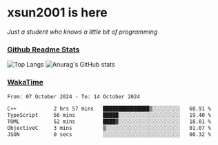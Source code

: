 # xsun2001 is here

*Just a student who knows a little bit of programming*

### [Github Readme Stats](https://github.com/anuraghazra/github-readme-stats)

![Top Langs](https://github-readme-stats.vercel.app/api/top-langs/?username=xsun2001&layout=compact&theme=radical) ![Anurag's GitHub stats](https://github-readme-stats.vercel.app/api?username=xsun2001&show_icons=true&theme=radical)

### [WakaTime](https://wakatime.com)

<!--START_SECTION:waka-->

```txt
From: 07 October 2024 - To: 14 October 2024

C++            2 hrs 57 mins   ███████████████▒░░░░░░░░░   60.91 %
TypeScript     56 mins         █████░░░░░░░░░░░░░░░░░░░░   19.40 %
TOML           52 mins         ████▓░░░░░░░░░░░░░░░░░░░░   18.01 %
ObjectiveC     3 mins          ▒░░░░░░░░░░░░░░░░░░░░░░░░   01.07 %
JSON           0 secs          ░░░░░░░░░░░░░░░░░░░░░░░░░   00.32 %
```

<!--END_SECTION:waka-->
